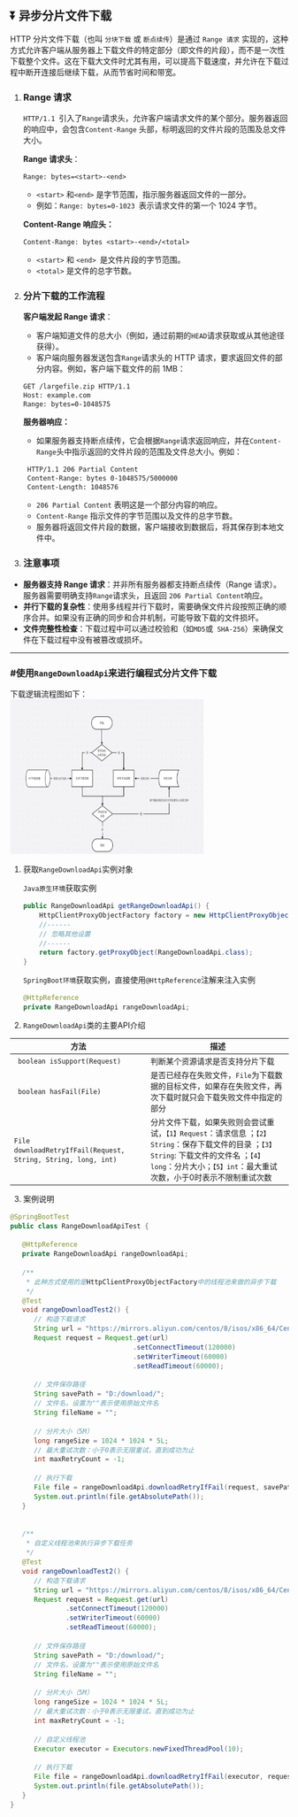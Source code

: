 ## ⏬ 异步分片文件下载

HTTP 分片文件下载（也叫 `分块下载` 或 `断点续传`）是通过 `Range 请求`
实现的，这种方式允许客户端从服务器上下载文件的特定部分（即文件的片段），而不是一次性下载整个文件。这在下载大文件时尤其有用，可以提高下载速度，并允许在下载过程中断开连接后继续下载，从而节省时间和带宽。

1. ### Range 请求

   `HTTP/1.1 `引入了` Range `请求头，允许客户端请求文件的某个部分。服务器返回的响应中，会包含` Content-Range `
   头部，标明返回的文件片段的范围及总文件大小。

   **Range 请求头**：
    ```http request
    Range: bytes=<start>-<end>
    ```
    - `<start>` 和`<end>` 是字节范围，指示服务器返回文件的一部分。
    - 例如：`Range: bytes=0-1023 `表示请求文件的第一个 1024 字节。

   **Content-Range 响应头：**
    ```http request
   Content-Range: bytes <start>-<end>/<total>
    ```
    - `<start>` 和 `<end> `是文件片段的字节范围。
    - `<total>` 是文件的总字节数。

2. ### 分片下载的工作流程

   **客户端发起 Range 请求**：
    - 客户端知道文件的总大小（例如，通过前期的` HEAD `请求获取或从其他途径获得）。
    - 客户端向服务器发送包含` Range `请求头的 HTTP 请求，要求返回文件的部分内容。例如，客户端下载文件的前 1MB：
   ```http request
   GET /largefile.zip HTTP/1.1
   Host: example.com
   Range: bytes=0-1048575
   ```

   **服务器响应：**
    - 如果服务器支持断点续传，它会根据` Range `请求返回响应，并在` Content-Range `头中指示返回的文件片段的范围及文件总大小。例如：
   ```http request
    HTTP/1.1 206 Partial Content
    Content-Range: bytes 0-1048575/5000000
    Content-Length: 1048576
   ```

    - `206 Partial Content` 表明这是一个部分内容的响应。
    - `Content-Range` 指示文件的字节范围以及文件的总字节数。
    - 服务器将返回文件片段的数据，客户端接收到数据后，将其保存到本地文件中。

3. ### 注意事项

- **服务器支持 Range 请求**：并非所有服务器都支持断点续传（Range 请求）。服务器需要明确支持` Range `请求头，且返回
  ` 206 Partial Content `响应。
- **并行下载的复杂性**：使用多线程并行下载时，需要确保文件片段按照正确的顺序合并。如果没有正确的同步和合并机制，可能导致下载的文件损坏。
- **文件完整性检查**：下载过程中可以通过校验和（如` MD5 `或` SHA-256`）来确保文件在下载过程中没有被篡改或损坏。

---

### #使用`RangeDownloadApi`来进行编程式分片文件下载

下载逻辑流程图如下：  
<img alt="异步分片下载流程图" height="280" src="../../image/yibufenpianxaizai.png" width="350"/>

1. 获取`RangeDownloadApi`实例对象

   `Java原生环境`获取实例
    ```java
    public RangeDownloadApi getRangeDownloadApi() {
        HttpClientProxyObjectFactory factory = new HttpClientProxyObjectFactory();
        //------
        // 忽略其他设置
        //------
        return factory.getProxyObject(RangeDownloadApi.class);
    }
    ```

   `SpringBoot环境`获取实例，直接使用`@HttpReference`注解来注入实例
    ```java
   @HttpReference
   private RangeDownloadApi rangeDownloadApi;
    ```

2. `RangeDownloadApi`类的主要API介绍

| 方法                                                             | 描述                                                                                                                    |
|----------------------------------------------------------------|-----------------------------------------------------------------------------------------------------------------------|
| ` boolean isSupport(Request)`                                  | 判断某个资源请求是否支持分片下载                                                                                                      |
| ` boolean hasFail(File)`                                       | 是否已经存在失败文件，`File`为下载数据的目标文件，如果存在失败文件，再次下载时就只会下载失败文件中指定的部分                                                             |
| `File downloadRetryIfFail(Request, String, String, long, int)` | 分片文件下载，如果失败则会尝试重试，`【1】Request`：请求信息 ；`【2】String`：保存下载文件的目录 ；`【3】String`: 下载文件的文件名 ；`【4】long`：分片大小；`【5】int`：最大重试次数，小于0时表示不限制重试次数 |

3. 案例说明

```java
@SpringBootTest
public class RangeDownloadApiTest {

   @HttpReference
   private RangeDownloadApi rangeDownloadApi;

   /**
    * 此种方式使用的是HttpClientProxyObjectFactory中的线程池来做的异步下载
    */
   @Test
   void rangeDownloadTest2() {
      // 构造下载请求
      String url = "https://mirrors.aliyun.com/centos/8/isos/x86_64/CentOS-8.5.2111-x86_64-boot.iso";
      Request request = Request.get(url)
                               .setConnectTimeout(120000)
                               .setWriterTimeout(60000)
                               .setReadTimeout(60000);
      
      // 文件保存路径
      String savePath = "D:/download/";
      // 文件名，设置为""表示使用原始文件名
      String fileName = "";
      
      // 分片大小（5M）
      long rangeSize = 1024 * 1024 * 5L; 
      // 最大重试次数：小于0表示无限重试，直到成功为止
      int maxRetryCount = -1;
      
      // 执行下载
      File file = rangeDownloadApi.downloadRetryIfFail(request, savePath, fileName, rangeSize, maxRetryCount);
      System.out.println(file.getAbsolutePath());
   }


   /**
    * 自定义线程池来执行异步下载任务
    */
   @Test
   void rangeDownloadTest2() {
      // 构造下载请求
      String url = "https://mirrors.aliyun.com/centos/8/isos/x86_64/CentOS-8.5.2111-x86_64-boot.iso";
      Request request = Request.get(url)
              .setConnectTimeout(120000)
              .setWriterTimeout(60000)
              .setReadTimeout(60000);

      // 文件保存路径
      String savePath = "D:/download/";
      // 文件名，设置为""表示使用原始文件名
      String fileName = "";

      // 分片大小（5M）
      long rangeSize = 1024 * 1024 * 5L;
      // 最大重试次数：小于0表示无限重试，直到成功为止
      int maxRetryCount = -1;

      // 自定义线程池
      Executor executor = Executors.newFixedThreadPool(10);

      // 执行下载
      File file = rangeDownloadApi.downloadRetryIfFail(executor, request, savePath, fileName, rangeSize, maxRetryCount);
      System.out.println(file.getAbsolutePath());
   }
}

```
